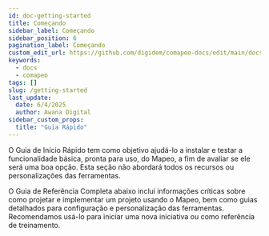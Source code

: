 ```yaml
---
id: doc-getting-started
title: Começando
sidebar_label: Começando
sidebar_position: 6
pagination_label: Começando
custom_edit_url: https://github.com/digidem/comapeo-docs/edit/main/docs/getting-started.md
keywords:
  - docs
  - comapeo
tags: []
slug: /getting-started
last_update:
  date: 6/4/2025
  author: Awana Digital
sidebar_custom_props:
  title: "Guia Rápido"
---
```

O Guia de Início Rápido tem como objetivo ajudá-lo a instalar e testar a funcionalidade básica, pronta para uso, do Mapeo, a fim de avaliar se ele será uma boa opção. Esta seção não abordará todos os recursos ou personalizações das ferramentas.


O Guia de Referência Completa abaixo inclui informações críticas sobre como projetar e implementar um projeto usando o Mapeo, bem como guias detalhados para configuração e personalização das ferramentas. Recomendamos usá-lo para iniciar uma nova iniciativa ou como referência de treinamento.

